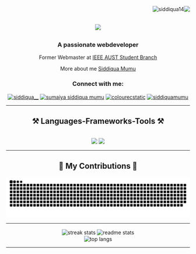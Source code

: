 <div>
<img align="right" src="https://visitor-badge.laobi.icu/badge?page_id=siddiqua14.siddiqua14" />
<img align="right" src="https://komarev.com/ghpvc/?username=siddiqua14&label=Profile%20views&color=0e75b6&style=flat" alt="siddiqua14" />
</div>
<h1 align="center">
    <img src="https://readme-typing-svg.herokuapp.com/?font=Righteous&size=35&center=true&vCenter=true&width=500&height=70&duration=4000&lines=Hi+There!+👋;+I'm+Siddiqua+Mumu!;" />
  
</h1>

<h3 align="center">A passionate webdeveloper </h3>

<div align="center">
 
<!-- <h3 align="center">A passionate frontend developer</h3> -->

Former Webmaster at [IEEE AUST Student Branch](https://ieeeaustsb.org/)

More about me [Siddiqua Mumu](https://siddiquamumu.netlify.app/) 
<h3 align="center">Connect with me:</h3>
<a href="https://twitter.com/siddiqua__" target="blank"><img align="center" src="https://raw.githubusercontent.com/rahuldkjain/github-profile-readme-generator/master/src/images/icons/Social/twitter.svg" alt="siddiqua__" height="30" width="40" /></a>
<a href="https://linkedin.com/in/sumaiya siddiqua mumu" target="blank"><img align="center" src="https://raw.githubusercontent.com/rahuldkjain/github-profile-readme-generator/master/src/images/icons/Social/linked-in-alt.svg" alt="sumaiya siddiqua mumu" height="30" width="40" /></a>
<a href="https://instagram.com/colourecstatic" target="blank"><img align="center" src="https://raw.githubusercontent.com/rahuldkjain/github-profile-readme-generator/master/src/images/icons/Social/instagram.svg" alt="colourecstatic" height="30" width="40" /></a>
<a href="https://kaggle.com/siddiquamumu" target="blank"><img align="center" src="https://raw.githubusercontent.com/rahuldkjain/github-profile-readme-generator/master/src/images/icons/Social/kaggle.svg" alt="siddiquamumu" height="30" width="40" /></a>
</div>

<hr/>

<h2 align="center">⚒️ Languages-Frameworks-Tools ⚒️</h2>
<br/>
<div align="center">
    <img src="https://skillicons.dev/icons?i=bootstrap,html,css,javascript,vscode,github,git,nodejs" />
    <img src="https://skillicons.dev/icons?i=python,c,java,mysql,tensorflow,wordpress" /><br>
</div>
<!--
<div align="center">
    <img src="https://skillicons.dev/icons?i=bootstrap,html,css,javascript,vscode,github,git,nodejs,react" />
    <img src="https://skillicons.dev/icons?i=python,c,java,mysql,tensorflow,wordpress" /><br>
</div>
-->

<hr/>
<div align="center">
  <h2>🐍 My Contributions 🐍</h2>
  
  <img alt="snake eating my contributions" src="https://raw.githubusercontent.com/siddiqua14/siddiqua14/output/github-contribution-grid-snake-dark.svg"/>  
</div>
<hr/>

<div align=center>
 <img width=350 align="center" src="https://github-readme-streak-stats.herokuapp.com/?user=siddiqua14&theme=react&border_radius=10" alt="streak stats"/>
<img width=350 align="center" src="https://github-readme-stats.vercel.app/api?username=siddiqua14&show_icons=true&theme=react&rank_icon=github&border_radius=10" alt="readme stats" />
 <br/>
  <img width=350 align="center" src="https://github-readme-stats.vercel.app/api/top-langs/?username=siddiqua14&hide=HTML&langs_count=8&layout=compact&theme=react&border_radius=10&size_weight=0.5&count_weight=0.5&exclude_repo=github-readme-stats" alt="top langs" />
  
  
</div>


<hr/>

<br/>
